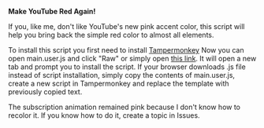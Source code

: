 **Make YouTube Red Again!**

If you, like me, don't like YouTube's new pink accent color, this script will help you bring back the simple red color to almost all elements.

To install this script you first need to install [Tampermonkey](https://www.tampermonkey.net)
Now you can open main.user.js and click "Raw" or simply open [this link](https://github.com/LegoChelik/MYRA/raw/refs/heads/main/main.user.js). It will open a new tab and prompt you to install the script.
If your browser downloads .js file instead of script installation, simply copy the contents of main.user.js, create a new script in Tampermonkey and replace the template with previously copied text.

The subscription animation remained pink because I don't know how to recolor it. If you know how to do it, create a topic in Issues.
